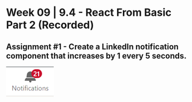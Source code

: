 # **Week 09 | 9.4 - React From Basic Part 2 (Recorded)**


## Assignment #1 - Create a LinkedIn notification component that increases by 1 every 5 seconds.

![Notifications Count Image](./notifications-count.png)